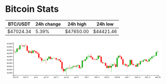 # Bitcoin Stats

BTC/USDT|24h change|24h high|24h low|
|---|---|---|---|
|$47024.34|5.39%|$47650.00|$44421.46|

<img src="./chart.svg">
